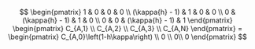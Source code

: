 $$
\begin{pmatrix}
1 & 0 & 0 & 0 \\
(\kappa{h} - 1) & 1 & 0 & 0 \\
0 & (\kappa{h} - 1) & 1 & 0 \\
0 & 0 & (\kappa{h} - 1) & 1
\end{pmatrix}
\begin{pmatrix}
C_{A,1} \\
C_{A,2} \\
C_{A,3} \\
C_{A,N}
\end{pmatrix} = 
\begin{pmatrix}
C_{A,0}\left(1-h\kappa\right) \\
0 \\
0\\
0 
\end{pmatrix}
$$